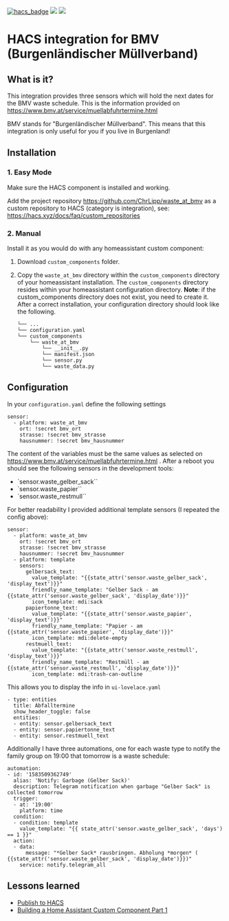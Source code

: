 [![hacs_badge](https://img.shields.io/badge/HACS-Custom-41BDF5.svg)](https://github.com/hacs/integration)
[![](https://img.shields.io/github/release/ChrLipp/waste_at_bmv/all.svg)](https://github.com/ChrLipp/waste_at_bmv/releases)
[![](https://img.shields.io/badge/MAINTAINER-%40ChrLipp-green)](https://github.com/ChrLipp)


# HACS integration for BMV (Burgenländischer Müllverband)

## What is it?

This integration provides three sensors which will hold the next dates for the BMV waste schedule.
This is the information provided on https://www.bmv.at/service/muellabfuhrtermine.html

BMV stands for "Burgenländischer Müllverband". This means that this integration is only useful for you
if you live in Burgenland!

## Installation

### 1. Easy Mode

Make sure the HACS component is installed and working.

Add the project repository https://github.com/ChrLipp/waste_at_bmv as a custom repository to HACS
(category is integration), see: https://hacs.xyz/docs/faq/custom_repositories

### 2. Manual

Install it as you would do with any homeassistant custom component:

1. Download `custom_components` folder.
2. Copy the `waste_at_bmv` directory within the `custom_components` directory of your homeassistant installation. The `custom_components` directory resides within your homeassistant configuration directory.
**Note**: if the custom_components directory does not exist, you need to create it.
After a correct installation, your configuration directory should look like the following.

    ```
    └── ...
    └── configuration.yaml
    └── custom_components
        └── waste_at_bmv
            └── __init__.py
            └── manifest.json
            └── sensor.py
            └── waste_data.py
    ```

## Configuration

In your `configuration.yaml` define the following settings

    sensor:
      - platform: waste_at_bmv
        ort: !secret bmv_ort
        strasse: !secret bmv_strasse
        hausnummer: !secret bmv_hausnummer

The content of the variables must be the same values as selected on https://www.bmv.at/service/muellabfuhrtermine.html . After a reboot you should see the following sensors in the development tools:

- `sensor.waste_gelber_sack``
- `sensor.waste_papier``
- `sensor.waste_restmull``

For better readability I provided additional template sensors (I repeated the config above):

    sensor:
      - platform: waste_at_bmv
        ort: !secret bmv_ort
        strasse: !secret bmv_strasse
        hausnummer: !secret bmv_hausnummer
      - platform: template
        sensors:
          gelbersack_text:
            value_template: "{{state_attr('sensor.waste_gelber_sack', 'display_text')}}"
            friendly_name_template: "Gelber Sack - am {{state_attr('sensor.waste_gelber_sack', 'display_date')}}"
            icon_template: mdi:sack
          papiertonne_text:
            value_template: "{{state_attr('sensor.waste_papier', 'display_text')}}"
            friendly_name_template: "Papier - am {{state_attr('sensor.waste_papier', 'display_date')}}"
            icon_template: mdi:delete-empty
          restmuell_text:
            value_template: "{{state_attr('sensor.waste_restmull', 'display_text')}}"
            friendly_name_template: "Restmüll - am {{state_attr('sensor.waste_restmull', 'display_date')}}"
            icon_template: mdi:trash-can-outline

This allows you to display the info in `ui-lovelace.yaml`

    - type: entities
      title: Abfalltermine
      show_header_toggle: false
      entities:
      - entity: sensor.gelbersack_text
      - entity: sensor.papiertonne_text
      - entity: sensor.restmuell_text

Additionally I have three automations, one for each waste type to notify the family group on 19:00
that tomorrow is a waste schedule:

    automation:
    - id: '1583509362749'
      alias: 'Notify: Garbage (Gelber Sack)'
      description: Telegram notification when garbage "Gelber Sack" is collected tomorrow
      trigger:
      - at: '19:00'
        platform: time
      condition:
      - condition: template
        value_template: "{{ state_attr('sensor.waste_gelber_sack', 'days') == 1 }}"
      action:
      - data:
          message: "*Gelber Sack* rausbringen. Abholung *morgen* ( {{state_attr('sensor.waste_gelber_sack', 'display_date')}})"
        service: notify.telegram_all

## Lessons learned

- [Publish to HACS](https://hacs.xyz/docs/publish/start)
- [Building a Home Assistant Custom Component Part 1](https://aarongodfrey.dev/home%20automation/building_a_home_assistant_custom_component_part_1/)

